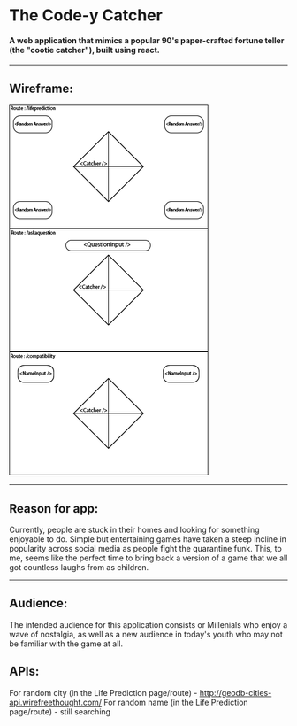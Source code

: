 # The Code-y Catcher

#### A web application that mimics a popular 90's paper-crafted fortune teller (the "cootie catcher"), built using react.

-----
## Wireframe:

![Wireframe](codeycatcher-wireframe.png)

-----
## Reason for app:

Currently, people are stuck in their homes and looking for something enjoyable to do. Simple but entertaining games have taken a steep incline in popularity across social media as people fight the quarantine funk. This, to me, seems like the perfect time to bring back a version of a game that we all got countless laughs from as children.


-----
## Audience:

 The intended audience for this application consists or Millenials who enjoy a wave of nostalgia, as well as a new audience in today's youth who may not be familiar with the game at all. 

## APIs:

For random city (in the Life Prediction page/route) - http://geodb-cities-api.wirefreethought.com/
For random name (in the Life Prediction page/route) - still searching
